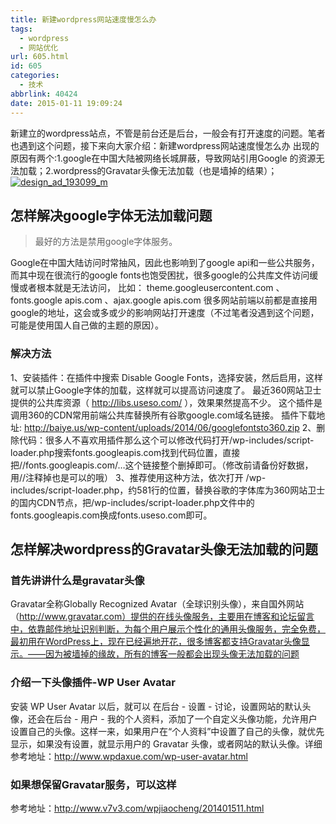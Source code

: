 ```yaml
---
title: 新建wordpress网站速度慢怎么办
tags:
  - wordpress
  - 网站优化
url: 605.html
id: 605
categories:
  - 技术
abbrlink: 40424
date: 2015-01-11 19:09:24
---
```


新建立的wordpress站点，不管是前台还是后台，一般会有打开速度的问题。笔者也遇到这个问题，接下来向大家介绍：新建wordpress网站速度慢怎么办 出现的原因有两个:1.google在中国大陆被网络长城屏蔽，导致网站引用Google 的资源无法加载；2.wordpress的Gravatar头像无法加载（也是墙掉的结果）； [![design_ad_193099_m](http://baiyuan.wang/wp-content/uploads/2015/05/design_ad_193099_m.jpg)](http://baiyuan.wang/wp-content/uploads/2015/05/design_ad_193099_m.jpg)

怎样解决google字体无法加载问题
------------------

> 最好的方法是禁用google字体服务。

Google在中国大陆访问时常抽风，因此也影响到了google api和一些公共服务，而其中现在很流行的google fonts也饱受困扰，很多google的公共库文件访问缓慢或者根本就是无法访问， 比如： theme.googleusercontent.com 、fonts.google apis.com 、ajax.google apis.com 很多网站前端以前都是直接用google的地址，这会或多或少的影响网站打开速度（不过笔者没遇到这个问题，可能是使用国人自己做的主题的原因）。

### 解决方法

1、安装插件：在插件中搜索 Disable Google Fonts，选择安装，然后启用，这样就可以禁止Google字体的加载，这样就可以提高访问速度了。 最近360网站卫士提供的公共库资源（ http://libs.useso.com/ ），效果果然提高不少。 这个插件是调用360的CDN常用前端公共库替换所有谷歌google.com域名链接。 插件下载地址: http://baiye.us/wp-content/uploads/2014/06/googlefontsto360.zip 2、删除代码：很多人不喜欢用插件那么这个可以修改代码打开/wp-includes/script-loader.php搜索fonts.googleapis.com找到代码位置，直接把//fonts.googleapis.com/…这个链接整个删掉即可。（修改前请备份好数据，用//注释掉也是可以的哦） 3、推荐使用这种方法，依次打开 /wp-includes/script-loader.php，约581行的位置，替换谷歌的字体库为360网站卫士的国内CDN节点，把/wp-includes/script-loader.php文件中的fonts.googleapis.com换成fonts.useso.com即可。

怎样解决wordpress的Gravatar头像无法加载的问题
-------------------------------

### 首先讲讲什么是gravatar头像

Gravatar全称Globally Recognized Avatar（全球识别头像），来自国外网站（http://www.gravatar.com）提供的在线头像服务，主要用在博客和论坛留言中，依靠邮件地址识别判断，为每个用户展示个性化的通用头像服务，完全免费，最初用在WordPress上，现在已经遍地开花，很多博客都支持Gravatar头像显示。——因为被墙掉的缘故，所有的博客一般都会出现头像无法加载的问题

### 介绍一下头像插件-WP User Avatar

安装 WP User Avatar 以后，就可以 在后台 - 设置 - 讨论，设置网站的默认头像，还会在后台 - 用户 - 我的个人资料，添加了一个自定义头像功能，允许用户设置自己的头像。这样一来，如果用户在“个人资料”中设置了自己的头像，就优先显示，如果没有设置，就显示用户的 Gravatar 头像，或者网站的默认头像。详细参考地址：http://www.wpdaxue.com/wp-user-avatar.html

### 如果想保留Gravatar服务，可以这样

参考地址：http://www.v7v3.com/wpjiaocheng/201401511.html